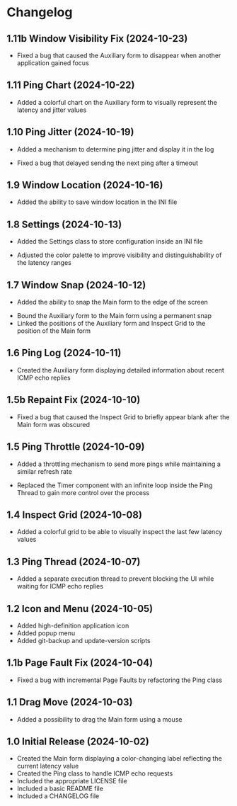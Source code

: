 # Changelog

## 1.11b Window Visibility Fix (2024-10-23)
- Fixed a bug that caused the Auxiliary form to disappear when another application gained focus

## 1.11 Ping Chart (2024-10-22)
+ Added a colorful chart on the Auxiliary form to visually represent the latency and jitter values

## 1.10 Ping Jitter (2024-10-19)
+ Added a mechanism to determine ping jitter and display it in the log
- Fixed a bug that delayed sending the next ping after a timeout

## 1.9 Window Location (2024-10-16)
+ Added the ability to save window location in the INI file

## 1.8 Settings (2024-10-13)
+ Added the Settings class to store configuration inside an INI file
* Adjusted the color palette to improve visibility and distinguishability of the latency ranges

## 1.7 Window Snap (2024-10-12)
+ Added the ability to snap the Main form to the edge of the screen
* Bound the Auxiliary form to the Main form using a permanent snap
* Linked the positions of the Auxiliary form and Inspect Grid to the position of the Main form

## 1.6 Ping Log (2024-10-11)
+ Created the Auxiliary form displaying detailed information about recent ICMP echo replies

## 1.5b Repaint Fix (2024-10-10)
- Fixed a bug that caused the Inspect Grid to briefly appear blank after the Main form was obscured

## 1.5 Ping Throttle (2024-10-09)
+ Added a throttling mechanism to send more pings while maintaining a similar refresh rate
* Replaced the Timer component with an infinite loop inside the Ping Thread to gain more control over the process

## 1.4 Inspect Grid (2024-10-08)
+ Added a colorful grid to be able to visually inspect the last few latency values

## 1.3 Ping Thread (2024-10-07)
+ Added a separate execution thread to prevent blocking the UI while waiting for ICMP echo replies

## 1.2 Icon and Menu (2024-10-05)
+ Added high-definition application icon
+ Added popup menu
+ Added git-backup and update-version scripts

## 1.1b Page Fault Fix (2024-10-04)
- Fixed a bug with incremental Page Faults by refactoring the Ping class

## 1.1 Drag Move (2024-10-03)
+ Added a possibility to drag the Main form using a mouse

## 1.0 Initial Release (2024-10-02)
+ Created the Main form displaying a color-changing label reflecting the current latency value
+ Created the Ping class to handle ICMP echo requests
+ Included the appropriate LICENSE file
+ Included a basic README file
+ Included a CHANGELOG file
